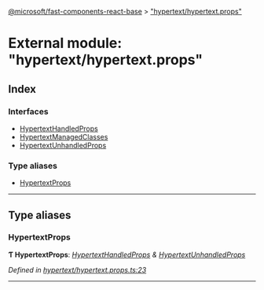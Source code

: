[@microsoft/fast-components-react-base](../README.md) > ["hypertext/hypertext.props"](../modules/_hypertext_hypertext_props_.md)

# External module: "hypertext/hypertext.props"

## Index

### Interfaces

* [HypertextHandledProps](../interfaces/_hypertext_hypertext_props_.hypertexthandledprops.md)
* [HypertextManagedClasses](../interfaces/_hypertext_hypertext_props_.hypertextmanagedclasses.md)
* [HypertextUnhandledProps](../interfaces/_hypertext_hypertext_props_.hypertextunhandledprops.md)

### Type aliases

* [HypertextProps](_hypertext_hypertext_props_.md#hypertextprops)

---

## Type aliases

<a id="hypertextprops"></a>

###  HypertextProps

**Ƭ HypertextProps**: *[HypertextHandledProps](../interfaces/_hypertext_hypertext_props_.hypertexthandledprops.md) & [HypertextUnhandledProps](../interfaces/_hypertext_hypertext_props_.hypertextunhandledprops.md)*

*Defined in [hypertext/hypertext.props.ts:23](https://github.com/Microsoft/fast-dna/blob/164dd3ca/packages/fast-components-react-base/src/hypertext/hypertext.props.ts#L23)*

___

